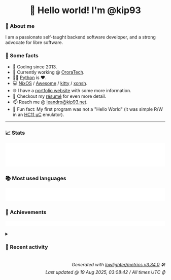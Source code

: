 <!-- README template, populated using this action:
     https://github.com/kip93/kip93/blob/main/.github/workflows/readme.yml. -->

<h1 align="center">👋 Hello world! I'm @kip93</h1> <!-- LOGIN => username -->

### 👤 About me

I am a passionate self-taught backend software developer, and a strong advocate for libre software.


### 💬 Some facts

* 📅 Coding since 2013.
* 💼 Currently working @ [OroraTech](https://ororatech.com/).
* 👨‍💻 [Python](https://github.com/search?q=user%3Akip93&l=python) is ❤️. <!-- LOGIN => username -->
* 💻 [NixOS](https://github.com/NixOS/) /
     [Awesome](https://github.com/awesomeWM/) /
     [kitty](https://github.com/kovidgoyal/kitty/) /
     [xonsh](https://github.com/xonsh/).
* 🌐 I have a [portfolio website](https://kip93.net/) with some more information.
* 📝 Checkout my [résumé](https://kip93.net/resume/) for even more detail.
* 📫 Reach me @ [leandro@kip93.net](mailto:leandro@kip93.net).
* 🎲 Fun fact: My first program was not a "Hello World" (it was simple R/W in an [HC11 µC](https://en.wikipedia.org/wiki/68HC11) emulator).


-----------------------------------------------------------------------------------------------------------------------


### 📈 Stats

![](./stats.svg)


### 📚 Most used languages <!-- by percentage, in decreasing order -->

![](./languages.svg)


### 🏅 Achievements

![](./achievements.svg)


<details> <!-- Last activity -->
<!-- Almost verbatim copy of https://github.com/lowlighter/metrics/blob/latest/source/templates/markdown/partials/activity.ejs, but restructured to be foldable. -->
<summary><h3>📰 Recent activity</h3></summary>

* ➡️ Pushed 61 commits in [kip93/nix](https://github.com/kip93/nix) on branch `master`
  * [#4e776a5](https://github.com/kip93/nix/commit/4e776a5) Merge pull request #13753 from obsidiansystems/simplify-derivation-goal

Simplify `DerivationGoal` in many ways
  * [#677b1c0](https://github.com/kip93/nix/commit/677b1c0) prepare merge queues for nix
  * [#f64000e](https://github.com/kip93/nix/commit/f64000e) Merge pull request #13756 from xokdvium/fix-copy-path-message

libstore: Fix makeCopyPathMessage
  * [#e74ef41](https://github.com/kip93/nix/commit/e74ef41) libstore: Fix makeCopyPathMessage

Old code completely ignored query parameters and it seems ok to keep
that behavior. There&#39;s a lot of code out there that parses nix code
like nix-output-monitor and it can&#39;t parse messages like:

&gt; copying path &#39;/nix/store/wha2hi4yhkjmccqhivxavbfspsg1wrsj-source&#39; from &#39;https://cache.nixos.org&#39; to &#39;local://&#39;...

Let&#39;s not break these tools without a good reason. This goes in line
with what other code does by ignoring parameters in logs.

The issue is just in detecting the shorthand notations for the store
reference - not in printing the url in logs.

By default the daemon opens a local store with ?path-info-cache-size=0,
so that leads to the erronenous &#39;local://&#39;.
  * [#4b4895e](https://github.com/kip93/nix/commit/4b4895e) Merge pull request #13755 from xokdvium/concise-uri-logs

treewide: Remove getUri and replace with getHumanReadableURI where appropriate
  * [#1b7ffa5](https://github.com/kip93/nix/commit/1b7ffa5) treewide: Remove getUri and replace with getHumanReadableURI where appropriate

The problem with old code was that it used getUri for both the `diskCache`
as well as logging. This is really bad because it mixes the textual human
readable representation with the caching.

Also using getUri for the cache key is really problematic for the S3 store,
since it doesn&#39;t include the `endpoint` in the cache key, so it&#39;s totally broken.

This starts separating the logging / cache concerns by introducing a
`getHumanReadableURI` that should only be used for logging. The caching
logic now instead uses `getReference().render(/*withParams=*/false)` exclusively.
This would need to be fixed in follow-ups, because that&#39;s really fragile and
broken for some store types (but it was already broken before).
  * [#e6f3a19](https://github.com/kip93/nix/commit/e6f3a19) libstore: Fix makeCopyPathMessage after config getUri refactor
  * [#4a2de1d](https://github.com/kip93/nix/commit/4a2de1d) `DerivationGoal` Make some fields immutable

We can set both during construction, yay!
  * [#f155dff](https://github.com/kip93/nix/commit/f155dff) `DerivationGoal::done` Clean up parameter types

We don&#39;t need to ask all these callers to build these single-entry maps
for us.
  * [#c940283](https://github.com/kip93/nix/commit/c940283) `DerivationBuilder`

Move output result filtering logic and assert just into the branch where
it is not obviously a no op / meeting the assertion.

Add a comment too, while we are at it.
  * [#14441f9](https://github.com/kip93/nix/commit/14441f9) `DerivationGoal` inline `gaveUpOnSubstitution` lambda

We can shuffle around control flow so it&#39;s only called once. You&#39;ll
definitely want to review this diff ignoring whitespace.
  * [#88275e5](https://github.com/kip93/nix/commit/88275e5) `DerivationGoal` slight cleanup of some impure drv logic
  * [#7707d0a](https://github.com/kip93/nix/commit/7707d0a) Get rid of `filterDrvOutputs`

We don&#39;t need it any more, because we only used it in the
single-wanted-output `DerivationGoal`.
  * [#766a52c](https://github.com/kip93/nix/commit/766a52c) `DerivationOutput`: Remove `outputKnown` state

Now that `DerivationGoal::checkPathValidity` is legible, we can see that
it only sets `outputKnown`, and doesn&#39;t read it. Likewise, with
co-routines, we don&#39;t have tiny scopes that make local variables
difficult. Between these two things, we can simply have
`checkPathValidity` return what it finds, rather than mutate some state,
and update everyting to use local variables.

The same transformation could probably be done to the other derivation
goal types (which currently, unfortunately, contain their own
`checkPathValidity`s, though they are diverging, and we hope and believe
that they continue to diverge).
  * [#2324fe3](https://github.com/kip93/nix/commit/2324fe3) `DerivationBuilder::checkPathValidity`: Big simplify

`Store::queryPartialDerivationOutputMap` is nothing but checking
statically-known output paths, and then `Store::queryRealisation`, and
we were doing both of those things already. Inline that and simplify,
again taking advantage of the fact that we only care about one output.
  * [#b6ca60c](https://github.com/kip93/nix/commit/b6ca60c) `DerivationBuilder::checkPathValidity`: Simplify `allValid` calc

Now that the loops is gone, we can just inline this mutation to a single
simple expression.
  * [#2600391](https://github.com/kip93/nix/commit/2600391) Simplify `DerivationGoal` loop -&gt; if

More taking advantage of single wanted output. Also `auto *` not `auto`
for easy reading.
  * [#1a6f928](https://github.com/kip93/nix/commit/1a6f928) Don&#39;t use `InitialOutput` in `DerivationGoal`

We don&#39;t need the `wanted` field. Just inline the other two fields.
  * [#14173d7](https://github.com/kip93/nix/commit/14173d7) Simplify `DerivationGoal` by just storing a singular `initialOutput`

We know we want exactly want output in `DerivationGoal` now (since
recent refactors), so we can start simplifying things to take advantage
of this.
  * [#4b6edfc](https://github.com/kip93/nix/commit/4b6edfc) `DerivationBuildingGoal`: Check outputs beforehand

See the comment in the code for details. Some of the code is duplicated
for now, but we&#39;ll be cleaning that up soon.
  * *On 18 Aug 2025, 14:37:31*
  * *On 14 Aug 2025, 16:20:35*
* 💬 Commented on [#13743 Fix Git LFS SSH issues](https://github.com/NixOS/nix/pull/13743) from [NixOS/nix](https://github.com/NixOS/nix)
  * *On 13 Aug 2025, 16:03:14*
* 🔍 Reviewed [#13743 Fix Git LFS SSH issues](https://github.com/NixOS/nix/pull/13743) in [NixOS/nix](https://github.com/NixOS/nix)
  * *On 13 Aug 2025, 16:03:15*
</details>


<h6 align="right"><em>
    Generated with <a href="https://github.com/lowlighter/metrics/tree/latest/">lowlighter/metrics v3.34.0</a> 🛠️<br> <!-- VERSION => MAJOR.minor.patch -->
    Last updated @ 19 Aug 2025, 03:08:42 / All times UTC ⌚ <!-- meta.generated => DD/MM/YYYY, hh:mm -->
</em></h6>
